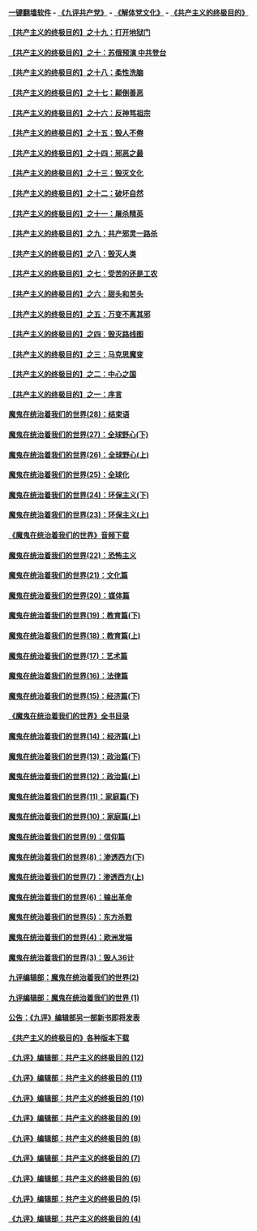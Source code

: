 #### [一键翻墙软件](https://github.com/gfw-breaker/nogfw/blob/master/README.md?t=05020339) -  [《九评共产党》](https://github.com/gfw-breaker/9ping.md?t=05020339) - [《解体党文化》](https://github.com/gfw-breaker/jtdwh.md?t=05020339) - [《共产主义的终极目的》](https://github.com/gfw-breaker/gczydzjmd.md?t=05020339)

#### [【共产主义的终极目的】之十九：打开地狱门](../pages/nsc422/n11206376.md?t=05020339) 

#### [【共产主义的终极目的】之十：苏俄预演 中共登台](../pages/nsc422/n11118424.md?t=05020339) 

#### [【共产主义的终极目的】之十八：柔性洗脑](../pages/nsc422/n11199994.md?t=05020339) 

#### [【共产主义的终极目的】之十七：颠倒善恶](../pages/nsc422/n11179782.md?t=05020339) 

#### [【共产主义的终极目的】之十六：反神骂祖宗](../pages/nsc422/n11166798.md?t=05020339) 

#### [【共产主义的终极目的】之十五：毁人不倦](../pages/nsc422/n11166792.md?t=05020339) 

#### [【共产主义的终极目的】之十四：邪恶之最](../pages/nsc422/n11150249.md?t=05020339) 

#### [【共产主义的终极目的】之十三：毁灭文化](../pages/nsc422/n11135227.md?t=05020339) 

#### [【共产主义的终极目的】之十二：破坏自然](../pages/nsc422/n11135214.md?t=05020339) 

#### [【共产主义的终极目的】之十一：屠杀精英](../pages/nsc422/n11118442.md?t=05020339) 

#### [【共产主义的终极目的】之九：共产邪灵一路杀](../pages/nsc422/n11114139.md?t=05020339) 

#### [【共产主义的终极目的】之八：毁灭人类](../pages/nsc422/n11108503.md?t=05020339) 

#### [【共产主义的终极目的】之七：受苦的还是工农](../pages/nsc422/n11101809.md?t=05020339) 

#### [【共产主义的终极目的】之六：甜头和苦头](../pages/nsc422/n11096971.md?t=05020339) 

#### [【共产主义的终极目的】之五：万变不离其邪](../pages/nsc422/n11091285.md?t=05020339) 

#### [【共产主义的终极目的】之四：毁灭路线图](../pages/nsc422/n11086284.md?t=05020339) 

#### [【共产主义的终极目的】之三：马克思魔变](../pages/nsc422/n11061941.md?t=05020339) 

#### [【共产主义的终极目的】之二：中心之国](../pages/nsc422/n11047728.md?t=05020339) 

#### [【共产主义的终极目的】之一：序言](../pages/nsc422/n11086077.md?t=05020339) 

#### [魔鬼在统治着我们的世界(28)：结束语](../pages/nsc422/n10936246.md?t=05020339) 

#### [魔鬼在统治着我们的世界(27)：全球野心(下)](../pages/nsc422/n10928319.md?t=05020339) 

#### [魔鬼在统治着我们的世界(26)：全球野心(上)](../pages/nsc422/n10900318.md?t=05020339) 

#### [魔鬼在统治着我们的世界(25)：全球化](../pages/nsc422/n10788205.md?t=05020339) 

#### [魔鬼在统治着我们的世界(24)：环保主义(下)](../pages/nsc422/n10695307.md?t=05020339) 

#### [魔鬼在统治着我们的世界(23)：环保主义(上)](../pages/nsc422/n10688613.md?t=05020339) 

#### [《魔鬼在统治着我们的世界》音频下载](../pages/nsc422/n10635553.md?t=05020339) 

#### [魔鬼在统治着我们的世界(22)：恐怖主义](../pages/nsc422/n10614727.md?t=05020339) 

#### [魔鬼在统治着我们的世界(21)：文化篇](../pages/nsc422/n10597706.md?t=05020339) 

#### [魔鬼在统治着我们的世界(20)：媒体篇](../pages/nsc422/n10586579.md?t=05020339) 

#### [魔鬼在统治着我们的世界(19)：教育篇(下)](../pages/nsc422/n10564808.md?t=05020339) 

#### [魔鬼在统治着我们的世界(18)：教育篇(上)](../pages/nsc422/n10526970.md?t=05020339) 

#### [魔鬼在统治着我们的世界(17)：艺术篇](../pages/nsc422/n10499093.md?t=05020339) 

#### [魔鬼在统治着我们的世界(16)：法律篇](../pages/nsc422/n10485969.md?t=05020339) 

#### [魔鬼在统治着我们的世界(15)：经济篇(下)](../pages/nsc422/n10469975.md?t=05020339) 

#### [《魔鬼在统治着我们的世界》全书目录](../pages/nsc422/n10464261.md?t=05020339) 

#### [魔鬼在统治着我们的世界(14)：经济篇(上)](../pages/nsc422/n10457370.md?t=05020339) 

#### [魔鬼在统治着我们的世界(13)：政治篇(下)](../pages/nsc422/n10448270.md?t=05020339) 

#### [魔鬼在统治着我们的世界(12)：政治篇(上)](../pages/nsc422/n10444576.md?t=05020339) 

#### [魔鬼在统治着我们的世界(11)：家庭篇(下)](../pages/nsc422/n10440961.md?t=05020339) 

#### [魔鬼在统治着我们的世界(10)：家庭篇(上)](../pages/nsc422/n10435448.md?t=05020339) 

#### [魔鬼在统治着我们的世界(9)：信仰篇](../pages/nsc422/n10432159.md?t=05020339) 

#### [魔鬼在统治着我们的世界(8)：渗透西方(下)](../pages/nsc422/n10429603.md?t=05020339) 

#### [魔鬼在统治着我们的世界(7)：渗透西方(上)](../pages/nsc422/n10426013.md?t=05020339) 

#### [魔鬼在统治着我们的世界(6)：输出革命](../pages/nsc422/n10421536.md?t=05020339) 

#### [魔鬼在统治着我们的世界(5)：东方杀戮](../pages/nsc422/n10417707.md?t=05020339) 

#### [魔鬼在统治着我们的世界(4)：欧洲发端](../pages/nsc422/n10414890.md?t=05020339) 

#### [魔鬼在统治着我们的世界(3)：毁人36计](../pages/nsc422/n10411583.md?t=05020339) 

#### [九评编辑部：魔鬼在统治着我们的世界(2)](../pages/nsc422/n10410036.md?t=05020339) 

#### [九评编辑部：魔鬼在统治着我们的世界 (1)](../pages/nsc422/n10406825.md?t=05020339) 

#### [公告：《九评》编辑部另一部新书即将发表](../pages/nsc422/n10405104.md?t=05020339) 

#### [《共产主义的终极目的》各种版本下载](../pages/nsc422/n10022138.md?t=05020339) 

#### [《九评》编辑部：共产主义的终极目的 (12)](../pages/nsc422/n9933272.md?t=05020339) 

#### [《九评》编辑部：共产主义的终极目的 (11)](../pages/nsc422/n9924973.md?t=05020339) 

#### [《九评》编辑部：共产主义的终极目的 (10)](../pages/nsc422/n9920883.md?t=05020339) 

#### [《九评》编辑部：共产主义的终极目的 (9)](../pages/nsc422/n9916363.md?t=05020339) 

#### [《九评》编辑部：共产主义的终极目的 (8)](../pages/nsc422/n9912488.md?t=05020339) 

#### [《九评》编辑部：共产主义的终极目的 (7)](../pages/nsc422/n9901176.md?t=05020339) 

#### [《九评》编辑部：共产主义的终极目的 (6)](../pages/nsc422/n9899359.md?t=05020339) 

#### [《九评》编辑部：共产主义的终极目的 (5)](../pages/nsc422/n9893174.md?t=05020339) 

#### [《九评》编辑部：共产主义的终极目的 (4)](../pages/nsc422/n9891246.md?t=05020339) 

